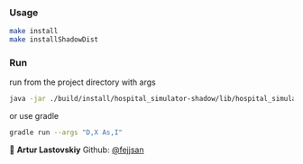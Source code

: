 ### Usage

```bash
make install
make installShadowDist
```


### Run
run from the project directory with args

```bash
java -jar ./build/install/hospital_simulator-shadow/lib/hospital_simulator-1.0-SNAPSHOT-all.jar D,X As,I
```
or use gradle
```bash
gradle run --args "D,X As,I"
```



👤 **Artur Lastovskiy**
Github: [@fejjsan](https://github.com/fejjjsan)